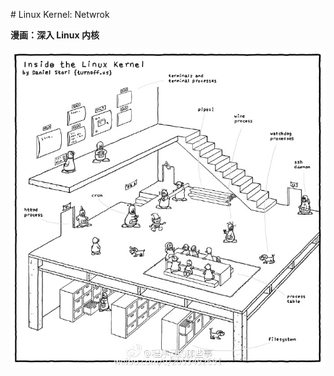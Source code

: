                                                                                                                    # Linux Kernel: Netwrok

**漫画：深入 Linux 内核**

<img src="/assets/7cc829d3gw1f92ipqgjjxj21kw1lbdxf.jpg" width="700"/>



